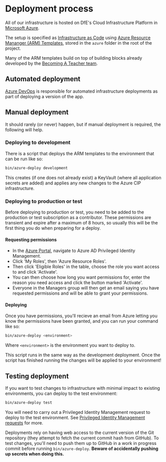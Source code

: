 # Deployment process

All of our infrastructure is hosted on DfE's Cloud Infrastructure Platform in
[Microsoft Azure][azure].

The setup is specified as [Infrastructure as Code][iac] using [Azure Resource
Mananger (ARM) Templates][arm], stored in the `azure` folder in the root of the
project.

Many of the ARM templates build on top of building blocks already developed by
the [Becoming A Teacher team][building_blocks].

## Automated deployment

[Azure DevOps](https://dev.azure.com/dfe-ssp/S118-Teacher-Payments-Service) is
responsible for automated infrastructure deployments as part of deploying a
version of the app.

## Manual deployment

It should rarely (or never) happen, but if manual deployment is required, the
following will help.

### Deploying to development

There is a script that deploys the ARM templates to the environment that can be
run like so:

```bash
bin/azure-deploy development
```

This creates (if one does not already exist) a KeyVault (where all application
secrets are added) and applies any new changes to the Azure CIP infrastructure.

### Deploying to production or test

Before deploying to production or test, you need to be added to the production
or test subscription as a contributor. These permissions are transient and
expire after a maximum of 8 hours, so usually this will be the first thing you
do when preparing for a deploy.

#### Requesting permissions

- In the [Azure Portal][azure_portal], navigate to Azure AD Privileged Identity
  Management.
- Click 'My Roles', then 'Azure Resource Roles'.
- Then click 'Eligible Roles' in the table, choose the role you want access to
  and click 'Activate'.
- You can then choose how long you want permissions for, enter the reason you
  need access and click the button marked 'Activate'.
- Everyone in the Managers group will then get an email saying you have
  requested permissions and will be able to grant your permissions.

#### Deploying

Once you have permissions, you'll recieve an email from Azure letting you know
the permissions have been granted, and you can run your command like so:

```bash
bin/azure-deploy <environment>
```

Where `<environment>` is the environment you want to deploy to.

This script runs in the same way as the development deployment. Once the script
has finished running the changes will be applied to your environment!

## Testing deployment

If you want to test changes to infrastructure with minimal impact to existing
environments, you can deploy to the test environment:

```bash
bin/azure-deploy test
```

You will need to carry out a Privileged Identity Management request to deploy to
the test environment. See
[Privileged Identity Management requests](https://dfedigital.atlassian.net/wiki/spaces/TP/pages/1192624202/Privileged+Identity+Management+requests)
for more.

Deployments rely on having web access to the current version of the Git
repository (they attempt to fetch the current commit hash from GitHub). To test
changes, you'll need to push them up to GitHub in a work in progress commit
before running `bin/azure-deploy`. **Beware of accidentally pushing up secrets
when doing this.**

[azure]: https://azure.microsoft.com/en-gb/
[iac]: https://en.wikipedia.org/wiki/Infrastructure_as_code
[arm]: https://azure.microsoft.com/en-gb/resources/templates/
[building_blocks]: https://github.com/DFE-Digital/bat-platform-building-blocks
[azure_portal]: https://portal.azure.com/
